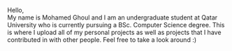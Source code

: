 Hello, <br />
My name is Mohamed Ghoul and I am an undergraduate student at Qatar University who is currently pursuing a BSc. Computer Science degree. This is where I upload all of my personal projects as well as projects that I have contributed in with other people. Feel free to take a look around :)
